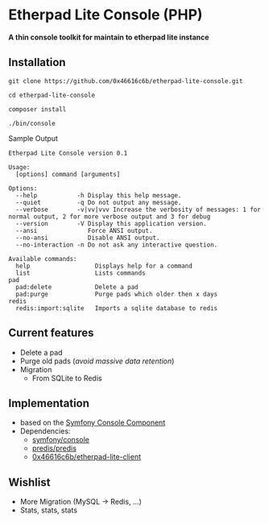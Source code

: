 # Etherpad Lite Console (PHP)

**A thin console toolkit for maintain to etherpad lite instance**

## Installation

    git clone https://github.com/0x46616c6b/etherpad-lite-console.git
    
    cd etherpad-lite-console
    
    composer install

    ./bin/console

Sample Output

    Etherpad Lite Console version 0.1
    
    Usage:
      [options] command [arguments]
    
    Options:
      --help           -h Display this help message.
      --quiet          -q Do not output any message.
      --verbose        -v|vv|vvv Increase the verbosity of messages: 1 for normal output, 2 for more verbose output and 3 for debug
      --version        -V Display this application version.
      --ansi              Force ANSI output.
      --no-ansi           Disable ANSI output.
      --no-interaction -n Do not ask any interactive question.
    
    Available commands:
      help                  Displays help for a command
      list                  Lists commands
    pad
      pad:delete            Delete a pad
      pad:purge             Purge pads which older then x days
    redis
      redis:import:sqlite   Imports a sqlite database to redis

## Current features

* Delete a pad
* Purge old pads (*avoid massive data retention*)
* Migration
  * From SQLite to Redis

## Implementation

* based on the [Symfony Console Component](http://symfony.com/doc/current/components/console/introduction.html)
* Dependencies:
   * [symfony/console](https://packagist.org/packages/predis/predis)
   * [predis/predis](https://packagist.org/packages/predis/predis)
   * [0x46616c6b/etherpad-lite-client](https://packagist.org/packages/0x46616c6b/etherpad-lite-client)

## Wishlist

* More Migration (MySQL -> Redis, ...)
* Stats, stats, stats
